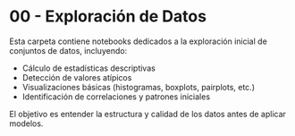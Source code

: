 # 00 - Exploración de Datos

Esta carpeta contiene notebooks dedicados a la exploración inicial de conjuntos de datos, incluyendo:

- Cálculo de estadísticas descriptivas
- Detección de valores atípicos
- Visualizaciones básicas (histogramas, boxplots, pairplots, etc.)
- Identificación de correlaciones y patrones iniciales

El objetivo es entender la estructura y calidad de los datos antes de aplicar modelos.
